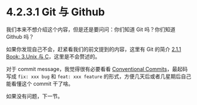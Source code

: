# 4.2.3.1 Git 与 Github

我们本来不想介绍这个内容，但是还是要问问：你们知道 Git 吗？你们知道 Github 吗？

如果你发现自己不会，赶紧看我们的前文提到的内容，这里有 Git 的简介 [2.1.1 Book: 3.Unix 与 C](../../../2.编程模块/2.1%20CStart/2.1.1%20Book/3.Unix与C.md)，这里是不会赘述的。

对于 commit message，我觉得很有必要看看 [Conventional Commits](https://www.conventionalcommits.org/en/v1.0.0/#summary)，最起码写成 `fix: xxx bug` 和 `feat: xxx feature` 的形式，方便几天后或者几星期后自己能看懂这个 commit 干了啥。

如果没有问题，下一节。
